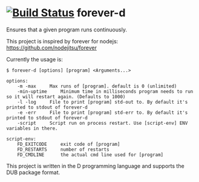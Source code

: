 [![Build Status](https://api.travis-ci.org/Extrawurst/forever-d.png)](https://travis-ci.org/Extrawurst/forever-d)
forever-d
=========

Ensures that a given program runs continuously.

This project is inspired by forever for nodejs: https://github.com/nodejitsu/forever

Currently the usage is:
```
$ forever-d [options] [program] <Arguments...>

options:
	-m -max		Max runs of [program]. default is 0 (unlimited)
	-min-uptime 	Minimum time in milliseconds program needs to run so it will restart again. (Defaults to 1000)
	-l -log		File to print [program] std-out to. By default it's printed to stdout of forever-d
	-e -err		File to print [program] std-err to. By default it's printed to stdout of forever-d
	-script		Script run on process restart. Use [script-env] ENV variables in there.

script-env:
	FD_EXITCODE		exit code of [program]
	FD_RESTARTS		number of restarts
	FD_CMDLINE		the actual cmd line used for [program]
```

This project is written in the D programming language and supports the DUB package format.
